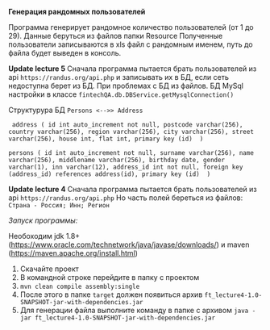 **Генерация рандомных пользователей**

Программа генерирует рандомное количество пользователей (от 1 до 29).
Данные беруться из файлов папки Resource
Полученные пользователи записываются в xls файл с рандомным именем,
путь до файла будет выведен в консоль.

**Update lecture 5** 
Сначала программа пытается брать пользователей из api `https://randus.org/api.php`
и записывать их в БД, если сеть недоступна берет из БД.
При проблемах с БД из файлов.
БД MySql настройки в классе `fintechQA.db.DBService.getMysqlConnection()`

Структурура БД
`Persons <-->> Address`

` address (
    id int auto_increment not null,
    postcode varchar(256),
    country varchar(256),
    region varchar(256),
    city varchar(256),
    street varchar(256),
    house int,
    flat int,
    primary key (id) 
)`

`persons (
    id int auto_increment not null,
    surname varchar(256),
    name varchar(256),
    middlename varchar(256),
    birthday date,
    gender varchar(1),
    inn varchar(12),
    address_id int not null,
    foreign key (address_id) references address(id),
    primary key (id) 
)`



**Update lecture 4** 
Сначала программа пытается брать пользователей из api `https://randus.org/api.php`
Но часть полей береться из файлов:
`Страна - Россия; Инн; Регион`

_Запуск программы:_

Необоходим jdk 1.8+ (https://www.oracle.com/technetwork/java/javase/downloads/)
 и maven (https://maven.apache.org/install.html)
 
 1) Скачайте проект
 2) В командной строке перейдите в папку с проектом
 3) `mvn clean compile assembly:single`
 4) После этого в папке `target` должен появиться архив `ft_lecture4-1.0-SNAPSHOT-jar-with-dependencies.jar`
 5) Для генерации файла выполните команду в папке с архивом
 `java -jar ft_lecture4-1.0-SNAPSHOT-jar-with-dependencies.jar`
 
 
